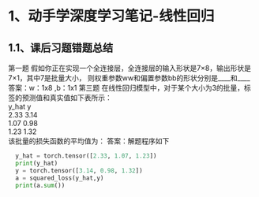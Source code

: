 # 1、动手学深度学习笔记-线性回归
## 1.1、课后习题错题总结
		
第一题  假如你正在实现一个全连接层，全连接层的输入形状是7×8，输出形状是7×1，其中7是批量大小，
则权重参数ww和偏置参数bb的形状分别是____和____<br>
答案：w：1x8 ,b：1x1
第三题 在线性回归模型中，对于某个大小为3的批量，标签的预测值和真实值如下表所示：<br>
y_hat        y   
2.33	3.14 <br>
1.07	0.98 <br>
1.23	1.32 <br>
该批量的损失函数的平均值为：
答案：解题程序如下
```python
  y_hat = torch.tensor([2.33, 1.07, 1.23])
  print(y_hat)
  y = torch.tensor([3.14, 0.98, 1.32])
  a = squared_loss(y_hat,y)
  print(a.sum())
